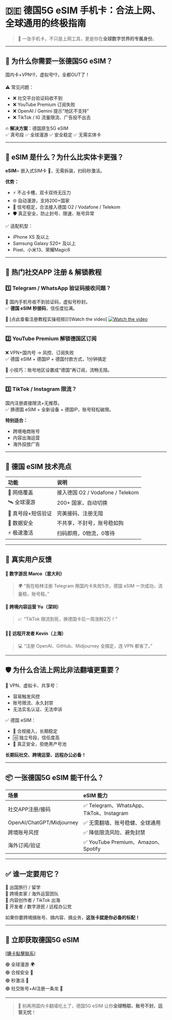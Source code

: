 # 🇩🇪 德国5G eSIM 手机卡：合法上网、全球通用的终极指南

> 📱 一张手机卡，不只是上网工具，更是你在**全球数字世界的专属身份**。

---

## 🚀 为什么你需要一张德国5G eSIM？

国内卡+VPN👎，虚拟号👎，全都OUT了！

⚠️ 常见问题：
- ❌ 社交平台验证码收不到
- ❌ YouTube Premium 订阅失败
- ❌ OpenAI / Gemini 提示“地区不支持”
- ❌ TikTok / IG 流量限流、广告投不出去

🔥 **解决方案**：德国原生5G eSIM  
✅ 真号段 ✅ 全球漫游 ✅ 安全稳定 ✅ 无需实体卡

---

## 📶 eSIM 是什么？为什么比实体卡更强？

**eSIM**= 嵌入式SIM卡 📲，无需拆装，扫码秒激活。

**优势：**
- ⚡ 不占卡槽，双卡双待无压力
- 🌐 自动漫游，支持200+国家
- 📶 信号稳定，合法接入德国 O2 / Vodafone / Telekom
- 🛡️ 真正安全，防止封号、限速、账号异常

✅ 适配机型：
- iPhone XS 及以上
- Samsung Galaxy S20+ 及以上
- Pixel、小米13、荣耀Magic6

---

## 📲 热门社交APP 注册 & 解锁教程

### 1️⃣ Telegram / WhatsApp 验证码接收问题？

🚫 国内手机号收不到验证码，虚拟号秒封。  
✅ **德国 eSIM 秒接码**，信任度拉满。

🎥 [点此查看注册教程实操视频][![Watch the video]
[![Watch the video](https://img.youtube.com/vi/3enjqtwfZPw/hqdefault.jpg)](https://www.youtube.com/watch?v=3enjqtwfZPw)

---

### 2️⃣ YouTube Premium 解锁德国区订阅

❌ VPN+国内号 → 风控、订阅失败  
✅ 德国 eSIM + 德国IP + 德国付款方式，1分钟搞定

📌 小技巧：账号地区设置成“德国”再订阅，流畅无阻。

---

### 3️⃣ TikTok / Instagram 限流？

国内注册直接限流+无推荐。  
✅ 换德国 eSIM + 全新设备 + 德国IP，账号轻松破限。

**特别适合：**
- 跨境电商账号
- 内容出海运营
- 海外投放广告

---

## 📡 德国 eSIM 技术亮点

| 功能               | 说明                          |
|:------------------|:-----------------------------|
| 📶 网络覆盖         | 接入德国 O2 / Vodafone / Telekom |
| 🛰️ 全球漫游         | 200+ 国家，自动切换              |
| 📲 真号段+短信验证   | 完美接码、注册无阻               |
| 🔐 数据安全          | 不共享，不封号，账号稳如狗        |
| ⚡ 极速激活          | 扫码即用，0物流，0等待            |

---

## 🌟 真实用户反馈

#### 🎒 数字游民 Marco（意大利）
> 🌍 “我在柏林注册 Telegram 用国内卡失败5次，德国 eSIM 一次成功，流量稳，账号稳。”

#### 🎨 跨境内容运营 Yu（深圳）
> 📈 “TikTok 限流到死，换德国卡后一周涨粉2万！”

#### 👨‍💻 远程开发者 Kevin（上海）
> 💻 “注册 OpenAI、GitHub、Midjourney 全搞定，连 VPN 都省了。”

---

## 🛡️ 为什么**合法上网**比非法翻墙更重要？

🚫 VPN、虚拟卡、共享号：
- 容易触发风控
- 账号限流、永久封禁
- 无法实名认证、无法申诉

✅ 德国 eSIM：
- 📱 合规接入，长期稳定
- 🆔 独立号段，信任度高
- 📶 真正安全，拒绝黑产号池

**长期玩社交、跨境运营、远程办公必备！**

---

## 📦 一张德国5G eSIM 能干什么？

| 场景                   | eSIM 能力                         |
|:-----------------------|:--------------------------------|
| 社交APP注册/接码         | ✅ Telegram、WhatsApp、TikTok、Instagram |
| OpenAI/ChatGPT/Midjourney | ✅ 无需翻墙、账号稳健、全球通用           |
| 跨境账号风控            | ✅ 降低限流风险、避免封禁               |
| 海外订阅/验证            | ✅ YouTube Premium、Amazon、Spotify |

---

## ✅ 谁一定要用它？

🎯 出国旅行 / 留学  
🎯 跨境卖家 / 海外运营团队  
🎯 内容创作者 / TikTok 出海  
🎯 开发者 / 数字游民 / 远程办公党

如果你要跨境搞账号、搞内容、搞业务，**这张卡就是你必备的标配！**

---

## 📲 立即获取德国5G eSIM

[[購卡點擊聯系](https://t.me/s/esim1088)]

🟢 全球漫游 🌍  
🟢 合规安全 📶  
🟢 秒激活 📲  
🟢 社交账号+AI注册一条龙 💪

---

> 🎉 别再用国内卡翻墙吃土了，德国5G eSIM 让你**全球畅联、账号不封、运营无忧**！


